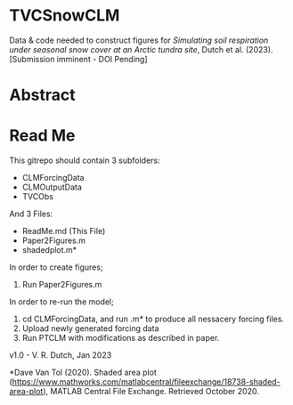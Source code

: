 # TVCSnowCLM
Data & code needed to construct figures for *Simulating soil respiration under seasonal snow cover at an Arctic tundra site*, Dutch et al. (2023). [Submission imminent - DOI Pending]

# Abstract  

# Read Me
This gitrepo should contain 3 subfolders:
- CLMForcingData
- CLMOutputData
- TVCObs

And 3 Files:
- ReadMe.md (This File)
- Paper2Figures.m
- shadedplot.m*

In order to create figures; 
1. Run Paper2Figures.m

In order to re-run the model; 
1. cd CLMForcingData, and run .m* to produce all nessacery forcing files.
2. Upload newly generated forcing data
3. Run PTCLM with modifications as described in paper.

v1.0 - V. R. Dutch, Jan 2023

*Dave Van Tol (2020). Shaded area plot (https://www.mathworks.com/matlabcentral/fileexchange/18738-shaded-area-plot), MATLAB Central File Exchange. Retrieved October 2020.